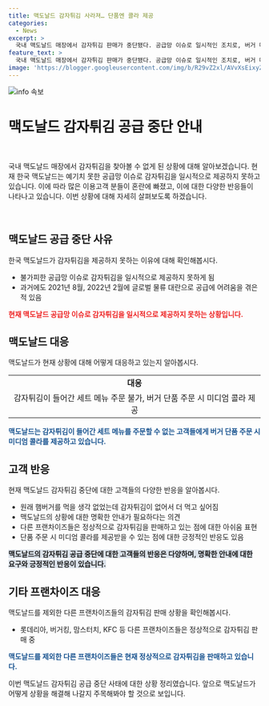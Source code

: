 ```yaml
---
title: 맥도날드 감자튀김 사라져… 단품엔 콜라 제공
categories:
  - News
excerpt: >
  국내 맥도날드 매장에서 감자튀김 판매가 중단됐다. 공급망 이슈로 일시적인 조치로, 버거 메뉴 단품 구매 시 콜라 미디엄 사이즈를 무료로 제공하고 있다. 이에 누리꾼들은 아쉬워하며 반응하고 있지만, 다른 프랜차이즈는 감자튀김을 정상적으로 제공하고 있다. 예전에도 물류 문제로 감자튀김 판매에 어려움을 겪었던 적이 있었다.
feature_text: >
  국내 맥도날드 매장에서 감자튀김 판매가 중단됐다. 공급망 이슈로 일시적인 조치로, 버거 메뉴 단품 구매 시 콜라 미디엄 사이즈를 무료로 제공하고 있다. 이에 누리꾼들은 아쉬워하며 반응하고 있지만, 다른 프랜차이즈는 감자튀김을 정상적으로 제공하고 있다. 예전에도 물류 문제로 감자튀김 판매에 어려움을 겪었던 적이 있었다.
image: 'https://blogger.googleusercontent.com/img/b/R29vZ2xl/AVvXsEixyZcFfHzMRdzZMjFBmAUKJYCLCGyLL1o632UiGVXcaFdKo_bkvkuCioo0uUKlGfBVcT3P84aROyZIXSBEx3Aw5nCQ3pTgDom1WDC4m8eifvWiAmWEEVb4x6G_l8C0QH225ldMjyaFvpxGEBGNO37VmDTDMHGhJPq73UglMfDca1-0aw/s1600/blogspot.png'
---
```


<p><img src="https://blogger.googleusercontent.com/img/b/R29vZ2xl/AVvXsEixyZcFfHzMRdzZMjFBmAUKJYCLCGyLL1o632UiGVXcaFdKo_bkvkuCioo0uUKlGfBVcT3P84aROyZIXSBEx3Aw5nCQ3pTgDom1WDC4m8eifvWiAmWEEVb4x6G_l8C0QH225ldMjyaFvpxGEBGNO37VmDTDMHGhJPq73UglMfDca1-0aw/s1600/blogspot.png" alt="info 속보" /></p>

<h1>맥도날드 감자튀김 공급 중단 안내</h1>

<p data-ke-size="size16">&nbsp;</p>

<p>국내 맥도날드 매장에서 감자튀김을 찾아볼 수 없게 된 상황에 대해 알아보겠습니다. 현재 한국 맥도날드는 예기치 못한 공급망 이슈로 감자튀김을 일시적으로 제공하지 못하고 있습니다. 이에 따라 많은 이용고객 분들이 혼란에 빠졌고, 이에 대한 다양한 반응들이 나타나고 있습니다. 이번 상황에 대해 자세히 살펴보도록 하겠습니다.</p>

<p data-ke-size="size16">&nbsp;</p>

<h2 data-ke-size="size26">맥도날드 공급 중단 사유</h2>

<p>한국 맥도날드가 감자튀김을 제공하지 못하는 이유에 대해 확인해봅시다.</p>

<ul>
  <li>불가피한 공급망 이슈로 감자튀김을 일시적으로 제공하지 못하게 됨</li>
  <li>과거에도 2021년 8월, 2022년 2월에 글로벌 물류 대란으로 공급에 어려움을 겪은 적 있음</li>
</ul>

<p><b><span style="color: #ee2323;">현재 맥도날드 공급망 이슈로 감자튀김을 일시적으로 제공하지 못하는 상황입니다.</span></b></p>

<h2 data-ke-size="size26">맥도날드 대응</h2>

<p>맥도날드가 현재 상황에 대해 어떻게 대응하고 있는지 알아봅시다.</p>

<table>
  <tr>
    <td style="text-align: center; height: 17px;"><b>대응</b></td>
  </tr>
  <tr>
    <td style="text-align: center; height: 17px;">감자튀김이 들어간 세트 메뉴 주문 불가, 버거 단품 주문 시 미디엄 콜라 제공</td>
  </tr>
</table>

<p><b><span style="color: #1a5490;">맥도날드는 감자튀김이 들어간 세트 메뉴를 주문할 수 없는 고객들에게 버거 단품 주문 시 미디엄 콜라를 제공하고 있습니다.</span></b></p>

<h2 data-ke-size="size26">고객 반응</h2>

<p>현재 맥도날드 감자튀김 중단에 대한 고객들의 다양한 반응을 알아봅시다.</p>

<ul>
  <li>원래 햄버거를 먹을 생각 없었는데 감자튀김이 없어서 더 먹고 싶어짐</li>
  <li>맥도날드의 상황에 대한 명확한 안내가 필요하다는 의견</li>
  <li>다른 프랜차이즈들은 정상적으로 감자튀김을 판매하고 있는 점에 대한 아쉬움 표현</li>
  <li>단품 주문 시 미디엄 콜라를 제공받을 수 있는 점에 대한 긍정적인 반응도 있음</li>
</ul>

<p><b><span style="background-color: #21538527;">맥도날드의 감자튀김 공급 중단에 대한 고객들의 반응은 다양하며, 명확한 안내에 대한 요구와 긍정적인 반응이 있습니다.</span></b></p>

<h2 data-ke-size="size26">기타 프랜차이즈 대응</h2>

<p>맥도날드를 제외한 다른 프랜차이즈들의 감자튀김 판매 상황을 확인해봅시다.</p>

<ul>
  <li>롯데리아, 버거킹, 맘스터치, KFC 등 다른 프랜차이즈들은 정상적으로 감자튀김 판매 중</li>
</ul>

<p><b><span style="color: #1a5490;">맥도날드를 제외한 다른 프랜차이즈들은 현재 정상적으로 감자튀김을 판매하고 있습니다.</span></b></p>

<p>이번 맥도날드 감자튀김 공급 중단 사태에 대한 상황 정리였습니다. 앞으로 맥도날드가 어떻게 상황을 해결해 나갈지 주목해봐야 할 것으로 보입니다.</p>

